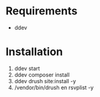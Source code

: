 # Requirements
- ddev

# Installation
1. ddev start
2. ddev composer install
3. ddev drush site:install -y
4. /vendor/bin/drush en rsvplist -y

